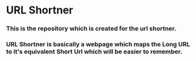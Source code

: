 # URL Shortner

### This is the repository which is created for the url shortner.

### URL Shortner is basically a webpage which maps the Long URL to it's equivalent Short Url which will be easier to remember.